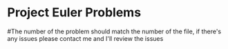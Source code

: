 # Project Euler Problems
#The number of the problem should match the number of the file, if there's any issues please contact me and I'll review the issues
